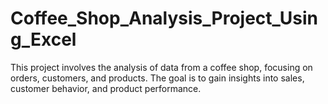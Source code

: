 # Coffee_Shop_Analysis_Project_Using_Excel
This project involves the analysis of data from a coffee shop, focusing on orders, customers, and products. The goal is to gain insights into sales, customer behavior, and product performance.
